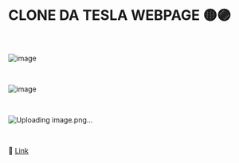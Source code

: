 # CLONE DA TESLA WEBPAGE 🟡🟣

<br>

![image](https://user-images.githubusercontent.com/109248116/222932728-96a0e22e-4108-4094-9b4f-7e54706b81cc.png)

<br>

![image](https://user-images.githubusercontent.com/109248116/222932760-5c08c008-19f5-47a0-80fb-273683de8577.png)

<br>

![Uploading image.png…]()

<br>

🔗 [Link](https://tesla-clone-ten-sigma.vercel.app/)
